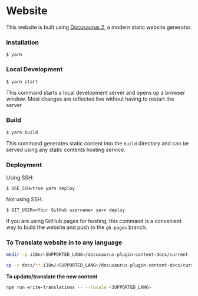 # Website

This website is built using [Docusaurus 2](https://docusaurus.io/), a modern static website generator.

### Installation

```
$ yarn
```

### Local Development

```
$ yarn start
```

This command starts a local development server and opens up a browser window. Most changes are reflected live without having to restart the server.

### Build

```
$ yarn build
```

This command generates static content into the `build` directory and can be served using any static contents hosting service.

### Deployment

Using SSH:

```
$ USE_SSH=true yarn deploy
```

Not using SSH:

```
$ GIT_USER=<Your GitHub username> yarn deploy
```

If you are using GitHub pages for hosting, this command is a convenient way to build the website and push to the `gh-pages` branch.

### To Translate website in to any language

```bash
mkdir -p i18n/<SUPPORTED_LANG>/docusaurus-plugin-content-docs/current

cp -r docs/** i18n/<SUPPORTED_LANG>/docusaurus-plugin-content-docs/current
```

**To update/translate the new content**

```bash
npm run write-translations -- --locale <SUPPORTED_LANG>
```
